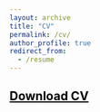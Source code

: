 ```yaml
---
layout: archive
title: "CV"
permalink: /cv/
author_profile: true
redirect_from:
  - /resume
---
```



## <a href = "https://john-weymark.github.io/files/J%20Weymark%20CV%20January%202021.pdf" target = "_blank" style = "color:black; text-decoration:underline"> Download CV </a>




